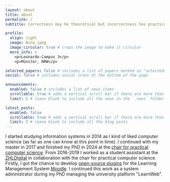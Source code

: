 ```yaml
---
layout: about
title: about
permalink: /
subtitle: Correctness may be theoretical but incorrectness has practical impact.

profile:
  align: right
  image: Nina.jpeg
  image_circular: true # crops the image to make it circular
  more_info: >
    <p>Leonardo-Campus 3</p>
    <p>Münster, NRW</p>

selected_papers: false # includes a list of papers marked as "selected={true}"
social: false # includes social icons at the bottom of the page

announcements:
  enabled: false # includes a list of news items
  scrollable: true # adds a vertical scroll bar if there are more than 3 news items
  limit: 5 # leave blank to include all the news in the `_news` folder

latest_posts:
  enabled: false
  scrollable: true # adds a vertical scroll bar if there are more than 3 new posts items
  limit: 3 # leave blank to include all the blog posts
---
```


I started studying information systems in 2014 as I kind of liked computer science (as far as one can know at this point in time). I continued with my master in 2017 and finished my PhD in 2024 at the <a href="https://www.wi.uni-muenster.de/de/institut/ehemalige-gruppen/pi">chair for practical computer science</a>. From 2016-2019 I worked as a student assistant at the <a href="https://www.uni-muenster.de/ZHL/digitalelehre/index.html">ZHLDigital</a> in collaboration with the chair for practical computer science. Firstly, I got the chance to develop <a href="https://moodle.org/plugins/browse.php?list=contributor&id=1936135">open-source plugins</a> <a href="https://github.com/learnweb"><i class="fa-brands fa-github"></i></a>for the Learning Management System <a href="https://moodle.de/">Moodle</a>. I continued this work as a system administrator during my PhD managing the university platform "LearnWeb".
